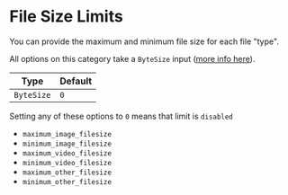 # File Size Limits

You can provide the maximum and minimum file size for each file "type".

All options on this category take a `ByteSize` input ([more info here](../special_setting_types.md#bytesize)).

| Type       | Default |
| ---------- | ------- |
| `ByteSize` | `0`     |

Setting any of these options to `0` means that limit is `disabled`

- `maximum_image_filesize`
- `minimum_image_filesize`
- `maximum_video_filesize`
- `minimum_video_filesize`
- `maximum_other_filesize`
- `minimum_other_filesize`
